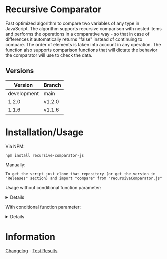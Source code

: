 # Recursive Comparator
Fast optimized algorithm to compare two variables of any type in JavaScript. The algorithm supports recursive 
comparison with nested items and performs the operations in a comparative way - so that in case of differences 
it automatically returns "false" instead of continuing to compare. The order of elements is taken into account 
in any operation. The function also supports comparison functions that will dictate the behavior the comparator 
will use to check the data.

## Versions

| Version | Branch |
| ------- | ------ |
| development | main |
| 1.2.0 | v1.2.0 |
| 1.1.6 | v1.1.6 |

# Installation/Usage

Via NPM:

```
npm install recursive-comparator-js
```

Manually:

```
To get the script just clone that repository (or get the version in "Releases" section) and import "compare" from "recursiveComparator.js"
```

Usage without conditional function parameter:

<details>

```js
compare([{a: 1}], [{a: 1}]); //(May be equal) True
compare([[1]], [[3]]); //(May be equal) False
```

</details>

With conditional function parameter:

<details>

```js
compare([{a: 1}], [{a: 1}], (a, b) => !compare(a, b)); //(May pass in the function parameters) False
compare([{a: 1}], [{a: 1}], (a, b) => compare(a, b)); //(May pass in the function parameters) True
```

</details>

# Information
<a href="./info/Changelog.md">Changelog</a> - <a href="./info/TestResults.md">Test Results</a>


